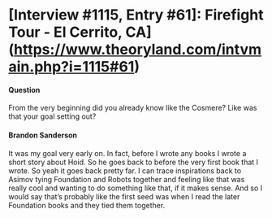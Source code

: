 # [Interview #1115, Entry #61]: Firefight Tour - El Cerrito, CA](https://www.theoryland.com/intvmain.php?i=1115#61)

#### Question

From the very beginning did you already know like the Cosmere? Like was that your goal setting out?

#### Brandon Sanderson

It was my goal very early on. In fact, before I wrote any books I wrote a short story about Hoid. So he goes back to before the very first book that I wrote. So yeah it goes back pretty far. I can trace inspirations back to Asimov tying Foundation and Robots together and feeling like that was really cool and wanting to do something like that, if it makes sense. And so I would say that’s probably like the first seed was when I read the later Foundation books and they tied them together.

